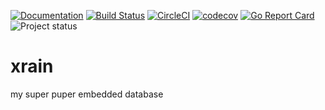 [![Documentation](https://godoc.org/github.com/nikandfor/xrain?status.svg)](http://godoc.org/github.com/nikandfor/xrain)
[![Build Status](https://travis-ci.com/nikandfor/xrain.svg?branch=master)](https://travis-ci.com/nikandfor/xrain)
[![CircleCI](https://circleci.com/gh/nikandfor/xrain.svg?style=svg)](https://circleci.com/gh/nikandfor/xrain)
[![codecov](https://codecov.io/gh/nikandfor/xrain/branch/master/graph/badge.svg)](https://codecov.io/gh/nikandfor/xrain)
[![Go Report Card](https://goreportcard.com/badge/github.com/nikandfor/xrain)](https://goreportcard.com/report/github.com/nikandfor/xrain)
![Project status](https://img.shields.io/badge/status-RnD-red.svg)

# xrain
my super puper embedded database
